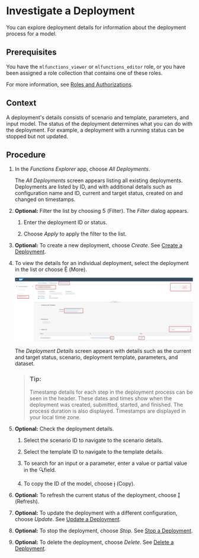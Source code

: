 <!-- loio28463c49081b4ca29b60224ba42f160d -->

<link rel="stylesheet" type="text/css" href="css/sap-icons.css"/>

# Investigate a Deployment

You can explore deployment details for information about the deployment process for a model.



<a name="loio28463c49081b4ca29b60224ba42f160d__prereq_wmn_qhk_wsb"/>

## Prerequisites

You have the `mlfunctions_viewer` or `mlfunctions_editor` role, or you have been assigned a role collection that contains one of these roles.

For more information, see [Roles and Authorizations](roles-and-authorizations-4ef8499.md).



<a name="loio28463c49081b4ca29b60224ba42f160d__context_sw4_wbw_xtb"/>

## Context

A deployment's details consists of scenario and template, parameters, and input model. The status of the deployment determines what you can do with the deployment. For example, a deployment with a running status can be stopped but not updated.



## Procedure

1.  In the *Functions Explorer* app, choose *All Deployments*.

    The *All Deployments* screen appears listing all existing deployments. Deployments are listed by ID, and with additional details such as configuration name and ID, current and target status, created on and changed on timestamps.

2.  **Optional:** Filter the list by choosing <span class="SAP-icons"></span> \(Filter\). The *Filter* dialog appears.

    1.  Enter the deployment ID or status.

    2.  Choose *Apply* to apply the filter to the list.


3.  **Optional:** To create a new deployment, choose *Create*. See [Create a Deployment](create-a-deployment-3bc6477.md).

4.  To view the details for an individual deployment, select the deployment in the list or choose <span class="SAP-icons"></span> \(More\).

    ![Deployment details screen with key features highlighted.](images/Image_AIL_FE_All_Run_Dep_Details_ab1afc6.png)

    The *Deployment Details* screen appears with details such as the current and target status, scenario, deployment template, parameters, and dataset.

    > ### Tip:  
    > Timestamp details for each step in the deployment process can be seen in the header. These dates and times show when the deployment was created, submitted, started, and finished. The process duration is also displayed. Timestamps are displayed in your local time zone.

5.  **Optional:** Check the deployment details.

    1.  Select the scenario ID to navigate to the scenario details.

    2.  Select the template ID to navigate to the template details.

    3.  To search for an input or a parameter, enter a value or partial value in the :mag:field.

    4.  To copy the ID of the model, choose <span class="SAP-icons"></span> \(Copy\).


6.  **Optional:** To refresh the current status of the deployment, choose <span class="SAP-icons"></span> \(Refresh\).

7.  **Optional:** To update the deployment with a different configuration, choose *Update*. See [Update a Deployment](update-a-deployment-c186783.md).

8.  **Optional:** To stop the deployment, choose *Stop*. See [Stop a Deployment](stop-a-deployment-ed1162d.md).

9.  **Optional:** To delete the deployment, choose *Delete*. See [Delete a Deployment](delete-a-deployment-1e6acb4.md).


